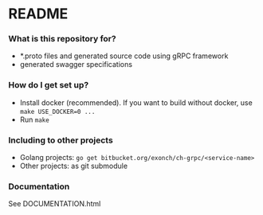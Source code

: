 # README #

### What is this repository for? ###

* *.proto files and generated source code using gRPC framework 
* generated swagger specifications

### How do I get set up? ###

* Install docker (recommended). If you want to build without docker, use `make USE_DOCKER=0 ...`
* Run `make`

### Including to other projects ###
* Golang projects: `go get bitbucket.org/exonch/ch-grpc/<service-name>`
* Other projects: as git submodule

### Documentation ###
See DOCUMENTATION.html